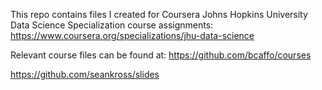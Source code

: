 This repo contains files I created for Coursera Johns Hopkins University Data Science Specialization course assignments:
https://www.coursera.org/specializations/jhu-data-science

Relevant course files can be found at:
https://github.com/bcaffo/courses

https://github.com/seankross/slides
